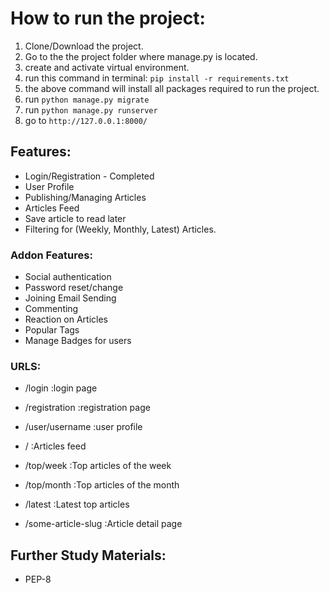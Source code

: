 # How to run the project:
1. Clone/Download the project.
2. Go to the the project folder where manage.py is located.
3. create and activate virtual environment.
4. run this command in terminal: `pip install -r requirements.txt`
5. the above command will install all packages required to run the project.
6. run `python manage.py migrate`
7. run `python manage.py runserver`
8. go to `http://127.0.0.1:8000/`

## Features:
+ Login/Registration - Completed
+ User Profile
+ Publishing/Managing Articles
+ Articles Feed
+ Save article to read later
+ Filtering for (Weekly, Monthly, Latest) Articles.

### Addon Features: 
+ Social authentication
+ Password reset/change
+ Joining Email Sending
+ Commenting
+ Reaction on Articles
+ Popular Tags
+ Manage Badges for users


### URLS:
+ /login :login page
+ /registration :registration page
+ /user/username :user profile

+ / :Articles feed
+ /top/week :Top articles of the week
+ /top/month :Top articles of the month
+ /latest :Latest top articles
+ /some-article-slug :Article detail page



## Further Study Materials:
+ PEP-8